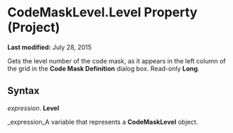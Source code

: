 
# CodeMaskLevel.Level Property (Project)

 **Last modified:** July 28, 2015

Gets the level number of the code mask, as it appears in the left column of the grid in the  **Code Mask Definition** dialog box. Read-only **Long**.

## Syntax

 _expression_. **Level**

 _expression_A variable that represents a  **CodeMaskLevel** object.

